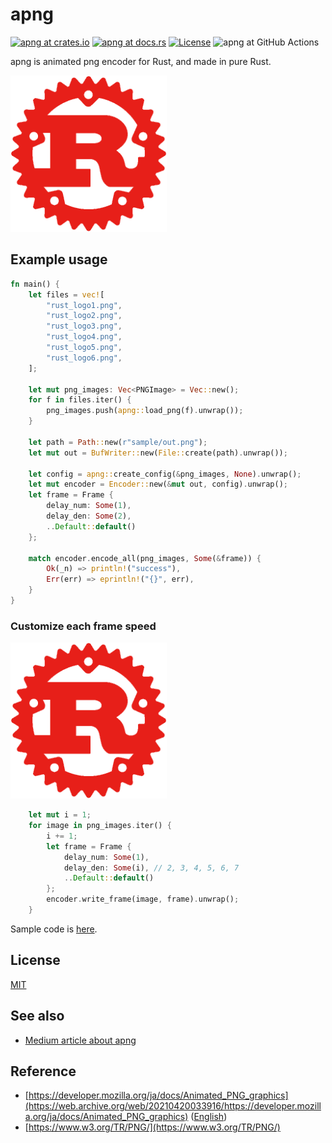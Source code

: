 # apng

[![apng at crates.io](https://img.shields.io/crates/v/apng.svg)](https://crates.io/crates/apng)
[![apng at docs.rs](https://docs.rs/apng/badge.svg)](https://docs.rs/apng)
[![License](https://img.shields.io/badge/license-MIT-blue.svg)](https://raw.githubusercontent.com/poccariswet/apng/master/LICENSE?token=AF4FJMPRTUTCG2DAVLVTRVS5U7UJI)
![apng at GitHub Actions](https://github.com/poccariswet/apng/workflows/Rust/badge.svg?branch=master)

apng is animated png encoder for Rust, and made in pure Rust.

<img src="https://raw.githubusercontent.com/poccariswet/apng/master/examples/_rust_logo/out.png" width="250">

## Example usage

```rust
fn main() {
    let files = vec![
        "rust_logo1.png",
        "rust_logo2.png",
        "rust_logo3.png",
        "rust_logo4.png",
        "rust_logo5.png",
        "rust_logo6.png",
    ];

    let mut png_images: Vec<PNGImage> = Vec::new();
    for f in files.iter() {
        png_images.push(apng::load_png(f).unwrap());
    }

    let path = Path::new(r"sample/out.png");
    let mut out = BufWriter::new(File::create(path).unwrap());

    let config = apng::create_config(&png_images, None).unwrap();
    let mut encoder = Encoder::new(&mut out, config).unwrap();
    let frame = Frame {
        delay_num: Some(1),
        delay_den: Some(2),
        ..Default::default()
    };

    match encoder.encode_all(png_images, Some(&frame)) {
        Ok(_n) => println!("success"),
        Err(err) => eprintln!("{}", err),
    }
}
```

### Customize each frame speed

<img src="https://raw.githubusercontent.com/poccariswet/apng/master/examples/_rust_logo/out.png" width="250">

```rust
    let mut i = 1;
    for image in png_images.iter() {
        i += 1;
        let frame = Frame {
            delay_num: Some(1),
            delay_den: Some(i), // 2, 3, 4, 5, 6, 7
            ..Default::default()
        };
        encoder.write_frame(image, frame).unwrap();
    }
```

Sample code is [here](https://github.com/poccariswet/apng/tree/master/examples/each_frame_speed).

## License

[MIT](https://github.com/poccariswet/apng/blob/master/LICENSE)

## See also

- [Medium article about apng](https://medium.com/@poccariswet/how-i-developed-apng-library-for-rust-98d366f1195b)

## Reference

- [https://developer.mozilla.org/ja/docs/Animated_PNG_graphics](https://web.archive.org/web/20210420033916/https://developer.mozilla.org/ja/docs/Animated_PNG_graphics) ([English](https://web.archive.org/web/20210506203924/https://developer.mozilla.org/en-US/docs/Mozilla/Tech/APNG))
- [https://www.w3.org/TR/PNG/](https://www.w3.org/TR/PNG/)
